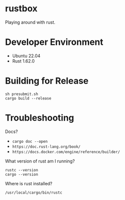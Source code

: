 # rustbox
Playing around with rust.

# Developer Environment
- Ubuntu 22.04
- Rust 1.62.0

# Building for Release
 ```
 sh presubmit.sh
 cargo build --release
 ```
 
# Troubleshooting

Docs?

* ```cargo doc --open```
* ```https://doc.rust-lang.org/book/```
* ```https://docs.docker.com/engine/reference/builder/```

What version of rust am I running?

```
rustc --version
cargo --version
```

Where is rust installed?

```
/usr/local/cargo/bin/rustc
```